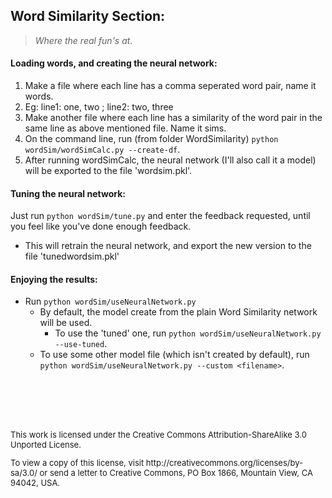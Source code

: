 ## Word Similarity Section:
> *Where the real fun's at*.

#### Loading words, and creating the neural network:
1. Make a file where each line has a comma seperated word pair, name it words. 
  2. Eg: line1: one, two ; line2: two, three
2. Make another file where each line has a similarity of the word pair in the same line as above mentioned file. Name it sims.
3. On the command line, run (from folder WordSimilarity) `python wordSim/wordSimCalc.py --create-df`.
4. After running wordSimCalc, the neural network (I'll also call it a model) will be exported to the file 'wordsim.pkl'.

#### Tuning the neural network:
Just run `python wordSim/tune.py` and enter the feedback requested, until you feel like you've done enough feedback.
* This will retrain the neural network, and export the new version to the file 'tunedwordsim.pkl'

#### Enjoying the results:
* Run `python wordSim/useNeuralNetwork.py`
  * By default, the model create from the plain Word Similarity network will be used. 
    * To use the 'tuned' one, run `python wordSim/useNeuralNetwork.py --use-tuned`.
  * To use some other model file (which isn't created by default), run `python wordSim/useNeuralNetwork.py --custom <filename>`.


<dl>
<br></br>
<br></br>
<p style="font-size:13px">This work is licensed under the Creative Commons Attribution-ShareAlike 3.0 Unported License.</p>
<p style="font-size:13px">To view a copy of this license, visit http://creativecommons.org/licenses/by-sa/3.0/ or send a letter to Creative Commons, PO Box 1866, Mountain View, CA 94042, USA.</p>
</dl>